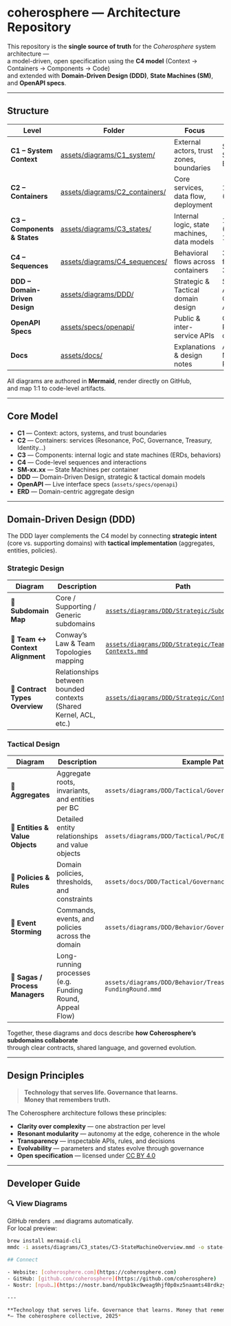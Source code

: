 # coherosphere — Architecture Repository

This repository is the **single source of truth** for the *Coherosphere* system architecture —  
a model-driven, open specification using the **C4 model** (Context → Containers → Components → Code)  
and extended with **Domain-Driven Design (DDD)**, **State Machines (SM)**, and **OpenAPI specs**.

---

## Structure

| Level | Folder | Focus | Content |
|--------|---------|--------|----------|
| **C1 – System Context** | [assets/diagrams/C1_system/](assets/diagrams/C1_system) | External actors, trust zones, boundaries | System, Stakeholders, Trust Boundaries |
| **C2 – Containers** | [assets/diagrams/C2_containers/](assets/diagrams/C2_containers) | Core services, data flow, deployment | 12 core containers (C2-01…C2-12) |
| **C3 – Components & States** | [assets/diagrams/C3_states/](assets/diagrams/C3_states) | Internal logic, state machines, data models | 16 state machines (SM-01.01…SM-10.02) |
| **C4 – Sequences** | [assets/diagrams/C4_sequences/](assets/diagrams/C4_sequences) | Behavioral flows across containers | 30+ end-to-end flows (C4-01…C4-34) |
| **DDD – Domain-Driven Design** | [assets/diagrams/DDD/](assets/diagrams/DDD) | Strategic & Tactical domain design | Subdomains, Team Alignments, Contracts, Aggregates |
| **OpenAPI Specs** | [assets/specs/openapi/](assets/specs/openapi) | Public & inter-service APIs | C2-01…C2-11 REST/gRPC/GraphQL definitions |
| **Docs** | [assets/docs/](assets/docs) | Explanations & design notes | API Surface, Domain Model, Governance Rules |

All diagrams are authored in **Mermaid**, render directly on GitHub,  
and map 1:1 to code-level artifacts.

---

## Core Model

- **C1** — Context: actors, systems, and trust boundaries  
- **C2** — Containers: services (Resonance, PoC, Governance, Treasury, Identity…)  
- **C3** — Components: internal logic and state machines (ERDs, behaviors)  
- **C4** — Code-level sequences and interactions  
- **SM-xx.xx** — State Machines per container  
- **DDD** — Domain-Driven Design, strategic & tactical domain models  
- **OpenAPI** — Live interface specs (`assets/specs/openapi`)  
- **ERD** — Domain-centric aggregate design  

---

## Domain-Driven Design (DDD)

The DDD layer complements the C4 model by connecting **strategic intent**  
(core vs. supporting domains) with **tactical implementation** (aggregates, entities, policies).

### Strategic Design

| Diagram | Description | Path |
|----------|--------------|------|
| 🧩 **Subdomain Map** | Core / Supporting / Generic subdomains | [`assets/diagrams/DDD/Strategic/Subdomains.mmd`](assets/diagrams/DDD/Strategic/Subdomains.mmd) |
| 🧩 **Team ↔ Context Alignment** | Conway’s Law & Team Topologies mapping | [`assets/diagrams/DDD/Strategic/Teams-Contexts.mmd`](assets/diagrams/DDD/Strategic/Teams-Contexts.mmd) |
| 🧩 **Contract Types Overview** | Relationships between bounded contexts (Shared Kernel, ACL, etc.) | [`assets/diagrams/DDD/Strategic/Contracts.mmd`](assets/diagrams/DDD/Strategic/Contracts.mmd) |

### Tactical Design

| Diagram | Description | Example Path |
|----------|--------------|---------------|
| 🧱 **Aggregates** | Aggregate roots, invariants, and entities per BC | `assets/diagrams/DDD/Tactical/Governance/Aggregates.mmd` |
| 🧱 **Entities & Value Objects** | Detailed entity relationships and value objects | `assets/diagrams/DDD/Tactical/PoC/Entities-VOs.mmd` |
| 📜 **Policies & Rules** | Domain policies, thresholds, and constraints | `assets/docs/DDD/Tactical/Governance/Policies.md` |
| 🔁 **Event Storming** | Commands, events, and policies across the domain | `assets/diagrams/DDD/Behavior/Governance/EventStorming.mmd` |
| 🔄 **Sagas / Process Managers** | Long-running processes (e.g. Funding Round, Appeal Flow) | `assets/diagrams/DDD/Behavior/Treasury/Saga-FundingRound.mmd` |

Together, these diagrams and docs describe **how Coherosphere’s subdomains collaborate**  
through clear contracts, shared language, and governed evolution.

---

## Design Principles

> **Technology that serves life. Governance that learns.  
> Money that remembers truth.**

The Coherosphere architecture follows these principles:

- **Clarity over complexity** — one abstraction per level  
- **Resonant modularity** — autonomy at the edge, coherence in the whole  
- **Transparency** — inspectable APIs, rules, and decisions  
- **Evolvability** — parameters and states evolve through governance  
- **Open specification** — licensed under [CC BY 4.0](https://creativecommons.org/licenses/by/4.0/)

---

## Developer Guide

### 🔍 View Diagrams
GitHub renders `.mmd` diagrams automatically.  
For local preview:
```bash
brew install mermaid-cli
mmdc -i assets/diagrams/C3_states/C3-StateMachineOverview.mmd -o state-overview.svg

## Connect

- Website: [coherosphere.com](https://coherosphere.com)  
- GitHub: [github.com/coherosphere](https://github.com/coherosphere)  
- Nostr: [npub…](https://nostr.band/npub1kc9weag9hjf0p0xz5naamts48rdkzymucvrd9ws8ns7n4x3qq5gsljlnck)

---

**Technology that serves life. Governance that learns. Money that remembers truth.**  
*— The coherosphere collective, 2025*
